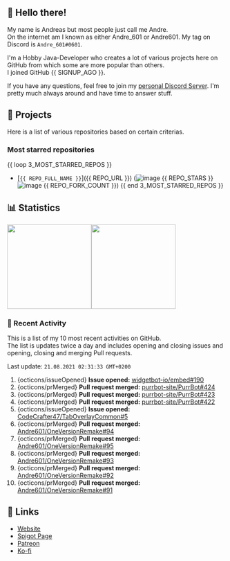 <!-- Links -->
[purr]: https://purrbot.site
[discord]: https://discord.gg/6dazXp6
[website]: https://andre601.ch
[spigot]: https://www.spigotmc.org/resources/authors/56829/
[patreon]: https://patreon.com/andre_601
[ko-fi]: https://ko-fi.com/andre_601

## 👋 Hello there!
My name is Andreas but most people just call me Andre.  
On the internet am I known as either Andre_601 or Andre601. My tag on Discord is `Andre_601#0601`.

I'm a Hobby Java-Developer who creates a lot of various projects here on GitHub from which some are more popular than others.  
I joined GitHub {{ SIGNUP_AGO }}.

If you have any questions, feel free to join my [personal Discord Server][discord]. I'm pretty much always around and have time to answer stuff.

## 📁 Projects
Here is a list of various repositories based on certain criterias.

### Most starred repositories

{{ loop 3_MOST_STARRED_REPOS }}
- [`{{ REPO_FULL_NAME }}`]({{ REPO_URL }}) (![image](https://cdn.jsdelivr.net/gh/Readme-Workflows/Readme-Icons@main/icons/octicons/StarredRepository.svg) {{ REPO_STARS }} ![image](https://cdn.jsdelivr.net/gh/Readme-Workflows/Readme-Icons@main/icons/octicons/ForkedRepository.svg) {{ REPO_FORK_COUNT }})
{{ end 3_MOST_STARRED_REPOS }}

## 📊 Statistics
<img height="195px" src="https://github-readme-stats.vercel.app/api?username=Andre601&show_icons=true&hide_rank=true&title_color=3498db&bg_color=ffffff00&text_color=718096&disable_animations=true"><img height="195px" src="https://github-readme-stats.vercel.app/api/top-langs?username=Andre601&layout=compact&title_color=3498db&bg_color=ffffff00&text_color=718096">

### 📜 Recent Activity
This is a list of my 10 most recent activities on GitHub.  
The list is updates twice a day and includes opening and closing issues and opening, closing and merging Pull requests.

<!--RECENT_ACTIVITY:last_update-->
Last update: `21.08.2021 02:31:33 GMT+0200`
<!--RECENT_ACTIVITY:last_update_end-->
<!--RECENT_ACTIVITY:start-->
1. {octicons/issueOpened} **Issue opened:** [widgetbot-io/embed#190](https://github.com/widgetbot-io/embed/issues/190)
2. {octicons/prMerged} **Pull request merged:** [purrbot-site/PurrBot#424](https://github.com/purrbot-site/PurrBot/pull/424)
3. {octicons/prMerged} **Pull request merged:** [purrbot-site/PurrBot#423](https://github.com/purrbot-site/PurrBot/pull/423)
4. {octicons/prMerged} **Pull request merged:** [purrbot-site/PurrBot#422](https://github.com/purrbot-site/PurrBot/pull/422)
5. {octicons/issueOpened} **Issue opened:** [CodeCrafter47/TabOverlayCommon#5](https://github.com/CodeCrafter47/TabOverlayCommon/issues/5)
6. {octicons/prMerged} **Pull request merged:** [Andre601/OneVersionRemake#94](https://github.com/Andre601/OneVersionRemake/pull/94)
7. {octicons/prMerged} **Pull request merged:** [Andre601/OneVersionRemake#95](https://github.com/Andre601/OneVersionRemake/pull/95)
8. {octicons/prMerged} **Pull request merged:** [Andre601/OneVersionRemake#93](https://github.com/Andre601/OneVersionRemake/pull/93)
9. {octicons/prMerged} **Pull request merged:** [Andre601/OneVersionRemake#92](https://github.com/Andre601/OneVersionRemake/pull/92)
10. {octicons/prMerged} **Pull request merged:** [Andre601/OneVersionRemake#91](https://github.com/Andre601/OneVersionRemake/pull/91)
<!--RECENT_ACTIVITY:end-->

## 🔗 Links
- [Website]
- [Spigot Page][spigot]
- [Patreon]
- [Ko-fi]
